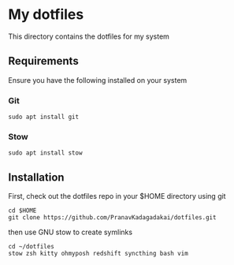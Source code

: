 # My dotfiles

This directory contains the dotfiles for my system

## Requirements

Ensure you have the following installed on your system

### Git

```
sudo apt install git
```

### Stow

```
sudo apt install stow
```

## Installation

First, check out the dotfiles repo in your $HOME directory using git

```
cd $HOME
git clone https://github.com/PranavKadagadakai/dotfiles.git 
```

then use GNU stow to create symlinks

```
cd ~/dotfiles
stow zsh kitty ohmyposh redshift syncthing bash vim
```
